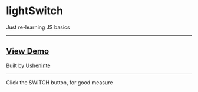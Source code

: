 # lightSwitch

Just re-learning JS basics

- - -

## [View Demo](https://usheninte.github.io/lightSwitch/index.html)

Built by [Usheninte](http://about.me/usheninte)

- - -

Click the SWITCH button, for good measure